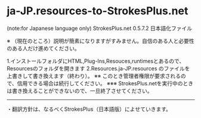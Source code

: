 # ja-JP.resources-to-StrokesPlus.net
(note:for Japanese language only) StrokesPlus.net  0.5.7.2 日本語化ファイル

※ （現在のところ）説明が簡素になりますがすみません。自信のある人と必要性のある人だけ進めてください。


1.インストールフォルダにHTML,Plug-Ins,Resouces,runtimesとあるので、Resourcesのフォルダを開きます
2.Resources.ja-JP.resources のファイルを上書きして書き換えます（終わり）。
※※ このとき管理者権限が要求されるので、信用できる場合は続行してください。
※※※ StrokesPlus.netを実行中のときは書き換えることができないので、一旦終了させてください。

-------
・翻訳方針は、なるべくStrokesPlus（日本語版）によせていきます。
